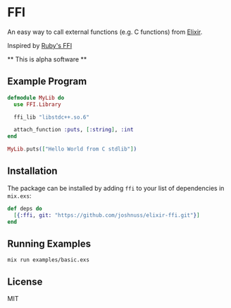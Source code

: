 FFI
===

An easy way to call external functions (e.g. C functions) from [Elixir](https://github.com/elixir-lang/elixir).

Inspired by [Ruby's FFI](https://github.com/ffi/ffi)

** This is alpha software **

## Example Program

```elixir
defmodule MyLib do
  use FFI.Library

  ffi_lib "libstdc++.so.6"

  attach_function :puts, [:string], :int
end

MyLib.puts(["Hello World from C stdlib"])
```

## Installation

The package can be installed by adding `ffi` to your list of dependencies in `mix.exs`:

```elixir
def deps do
  [{:ffi, git: "https://github.com/joshnuss/elixir-ffi.git"}]
end
```

## Running Examples

```shell
mix run examples/basic.exs
```

## License

MIT
